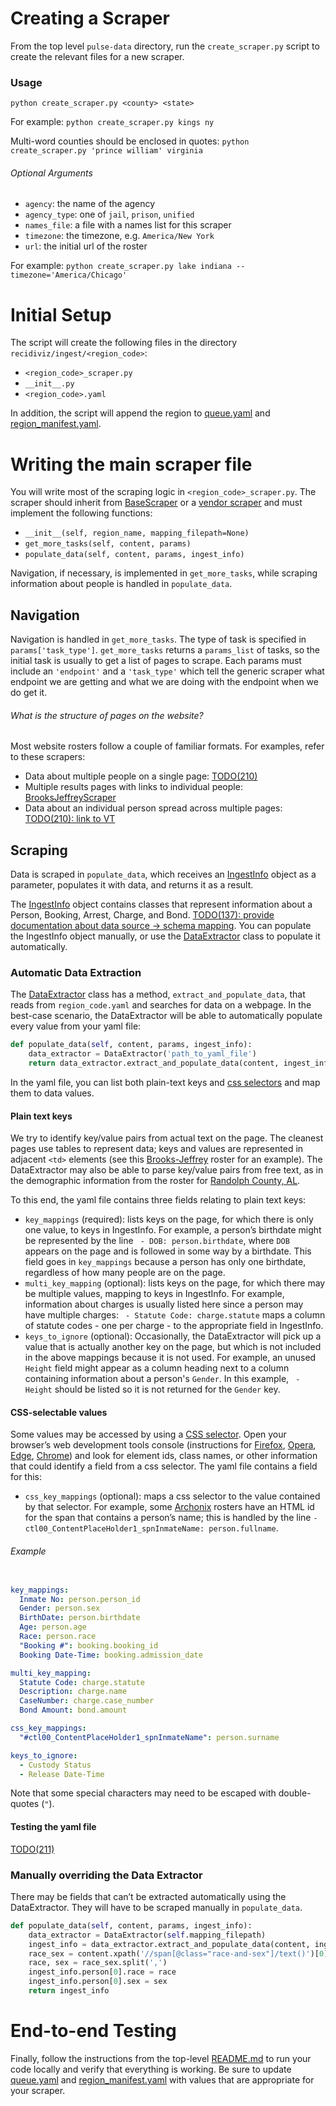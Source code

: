 Creating a Scraper
==================
From the top level `pulse-data` directory, run the `create_scraper.py`
script to create the relevant files for a new scraper.

### Usage
`python create_scraper.py <county> <state>`

For example:
`python create_scraper.py kings ny`

Multi-word counties should be enclosed in quotes:
`python create_scraper.py 'prince william' virginia`

###### Optional Arguments
 - `agency`: the name of the agency
 - `agency_type`: one of `jail`, `prison`, `unified`
 - `names_file`: a file with a names list for this scraper
 - `timezone`: the timezone, e.g. `America/New York`
 - `url`: the initial url of the roster

For example:
`python create_scraper.py lake indiana --timezone='America/Chicago'`


Initial Setup
=============
The script will create the following files in the directory
`recidiviz/ingest/<region_code>`:
 - `<region_code>_scraper.py`
 - `__init__.py`
 - `<region_code>.yaml`

In addition, the script will append the region to [queue.yaml](/queue.yaml)
and [region_manifest.yaml](/region_manifest.yaml).


Writing the main scraper file
=============================
You will write most of the scraping logic in `<region_code>_scraper.py`. The
scraper should inherit from [BaseScraper](../base_scraper.py) or a
[vendor scraper](../vendors) and must implement the following functions:
 - `__init__(self, region_name, mapping_filepath=None)`
 - `get_more_tasks(self, content, params)`
 - `populate_data(self, content, params, ingest_info)`

Navigation, if necessary, is implemented in `get_more_tasks`, while 
scraping information about people is handled in `populate_data`.


Navigation
----------
Navigation is handled in `get_more_tasks`. The type of task is specified in
`params['task_type']`. `get_more_tasks` returns a `params_list` of tasks, so the
initial task is usually to get a list of pages to scrape. Each params must
include an `'endpoint'` and a `'task_type'` which tell the generic scraper what
endpoint we are getting and what we are doing with the endpoint when we do get
it.

###### What is the structure of pages on the website?
Most website rosters follow a couple of familiar formats. For examples, refer to
these scrapers:
 - Data about multiple people on a single page:
   [TODO(210)](https://github.com/Recidiviz/pulse-data/issues/210)
 - Multiple results pages with links to individual people:
   [BrooksJeffreyScraper](../vendors/brooks_jeffrey/brooks_jeffrey_scraper.py)
 - Data about an individual person spread across multiple pages:
   [TODO(210): link to VT](https://github.com/Recidiviz/pulse-data/issues/210)


Scraping
--------
Data is scraped in `populate_data`, which receives an
[IngestInfo](../models/ingest_info.py) object as a parameter, populates it with
data, and returns it as a result.

The [IngestInfo](../models/ingest_info.py) object contains classes that represent
information about a Person, Booking, Arrest, Charge, and Bond.
[TODO(137): provide documentation about data source -> schema mapping](https://github.com/Recidiviz/pulse-data/issues/210).
You can populate the IngestInfo object manually, or use the
[DataExtractor](../extractor/data_extractor.py) class to populate it
automatically.

### Automatic Data Extraction
The [DataExtractor](../extractor/data_extractor.py) class has a method,
`extract_and_populate_data`, that reads from `region_code.yaml` and searches
for data on a webpage. In the best-case scenario, the DataExtractor will be able
to automatically populate every value from your yaml file:

```python
def populate_data(self, content, params, ingest_info): 
    data_extractor = DataExtractor('path_to_yaml_file')
    return data_extractor.extract_and_populate_data(content, ingest_info)
```

In the yaml file, you can list both plain-text keys and
[css selectors](https://developer.mozilla.org/en-US/docs/Web/CSS/CSS_Selectors)
and map them to data values.

#### Plain text keys
We try to identify key/value pairs from actual text on the page. The cleanest
pages use tables to represent data; keys and values are represented in adjacent
`<td>` elements (see this
[Brooks-Jeffrey](https://www.autaugasheriff.org/roster.php) roster for an
example). The DataExtractor may also be able to parse key/value pairs from free
text, as in the demographic information from the roster for
[Randolph County, AL](http://randolphcountyso.org/cur_inmates.html).

To this end, the yaml file contains three fields relating to plain text keys:
 - `key_mappings` (required): lists keys on the page, for which there is only
   one value, to keys in IngestInfo. For example, a person’s birthdate might be
   represented by the line ` - DOB: person.birthdate`, where `DOB` appears on the
   page and is followed in some way by a birthdate. This field goes in
   `key_mappings` because a person has only one birthdate, regardless of how
   many people are on the page.
 - `multi_key_mapping` (optional): lists keys on the page, for which there may
   be multiple values, mapping to keys in IngestInfo. For example, information
   about charges is usually listed here since a person may have multiple
   charges: ` - Statute Code: charge.statute` maps a column of statute codes -
   one per charge - to the appropriate field in IngestInfo.
 - `keys_to_ignore` (optional): Occasionally, the DataExtractor will pick up a
   value that is actually another key on the page, but which is not included
   in the above mappings because it is not used. For example, an unused `Height`
   field might appear as a column heading next to a column containing
   information about a person's `Gender`. In this example, ` - Height` should be
   listed so it is not returned for the `Gender` key.

#### CSS-selectable values
Some values may be accessed by using a
[CSS selector](https://developer.mozilla.org/en-US/docs/Web/CSS/CSS_Selectors).
Open your browser’s web development tools console (instructions for
[Firefox](https://developer.mozilla.org/en-US/docs/Tools/Page_Inspector/How_to/Open_the_Inspector),
[Opera](https://dev.opera.com/extensions/testing/),
[Edge](https://docs.microsoft.com/en-us/microsoft-edge/devtools-guide/elements),
[Chrome](https://developers.google.com/web/tools/chrome-devtools/#elements)) and
look for element ids, class names, or other information that could identify a
field from a css selector. The yaml file contains a field for this:
 - `css_key_mappings` (optional): maps a css selector to the value contained by
   that selector. For example, some
   [Archonix](http://12.163.231.93/public/ArchonixXJailPublic/Default.aspx)
   rosters have an HTML id for the span that contains a person’s name; this is
   handled by the line
   `- ctl00_ContentPlaceHolder1_spnInmateName: person.fullname`.

###### Example
```yaml

key_mappings:
  Inmate No: person.person_id
  Gender: person.sex
  BirthDate: person.birthdate
  Age: person.age
  Race: person.race
  "Booking #": booking.booking_id
  Booking Date-Time: booking.admission_date

multi_key_mapping:
  Statute Code: charge.statute
  Description: charge.name
  CaseNumber: charge.case_number
  Bond Amount: bond.amount

css_key_mappings:
  "#ctl00_ContentPlaceHolder1_spnInmateName": person.surname

keys_to_ignore:
  - Custody Status
  - Release Date-Time
```
Note that some special characters may need to be escaped with double-quotes
(`"`).

#### Testing the yaml file
[TODO(211)](https://github.com/Recidiviz/pulse-data/issues/211)

### Manually overriding the Data Extractor
There may be fields that can’t be extracted automatically using the
DataExtractor. They will have to be scraped manually in `populate_data`.

```python
def populate_data(self, content, params, ingest_info):
    data_extractor = DataExtractor(self.mapping_filepath)
    ingest_info = data_extractor.extract_and_populate_data(content, ingest_info)
    race_sex = content.xpath('//span[@class="race-and-sex"]/text()')[0]
    race, sex = race_sex.split(',')
    ingest_info.person[0].race = race
    ingest_info.person[0].sex = sex
    return ingest_info
```

End-to-end Testing
==================
Finally, follow the instructions from the top-level [README.md](/README.md) to
run your code locally and verify that everything is working. Be sure to update
[queue.yaml](/queue.yaml) and
[region_manifest.yaml](/region_manifest.yaml) with values that are
appropriate for your scraper.
